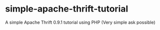 simple-apache-thrift-tutorial
=============================

A simple Apache Thrift 0.9.1 tutorial using PHP (Very simple ask possible)
